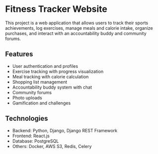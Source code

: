# Fitness Tracker Website

This project is a web application that allows users to track their sports achievements, log exercises, manage meals and calorie intake, organize purchases, and interact with an accountability buddy and community forums.

## Features

- User authentication and profiles
- Exercise tracking with progress visualization
- Meal tracking with calorie calculation
- Shopping list management
- Accountability buddy system with chat
- Community forums
- Photo uploads
- Gamification and challenges

## Technologies

- Backend: Python, Django, Django REST Framework
- Frontend: React.js
- Database: PostgreSQL
- Others: Docker, AWS S3, Redis, Celery

